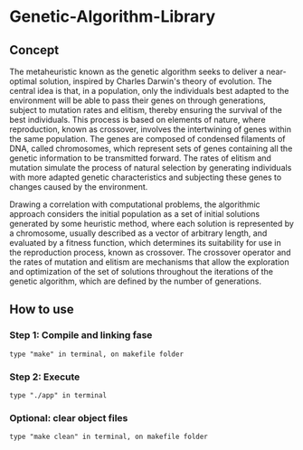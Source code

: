 # Genetic-Algorithm-Library


## Concept

The metaheuristic known as the genetic algorithm seeks to deliver a near-optimal solution, inspired by Charles Darwin's theory of evolution. The central idea is that, in a population, only the individuals best adapted to the environment will be able to pass their genes on through generations, subject to mutation rates and elitism, thereby ensuring the survival of the best individuals. This process is based on elements of nature, where reproduction, known as crossover, involves the intertwining of genes within the same population. The genes are composed of condensed filaments of DNA, called chromosomes, which represent sets of genes containing all the genetic information to be transmitted forward. The rates of elitism and mutation simulate the process of natural selection by generating individuals with more adapted genetic characteristics and subjecting these genes to changes caused by the environment.

Drawing a correlation with computational problems, the algorithmic approach considers the initial population as a set of initial solutions generated by some heuristic method, where each solution is represented by a chromosome, usually described as a vector of arbitrary length, and evaluated by a fitness function, which determines its suitability for use in the reproduction process, known as crossover. The crossover operator and the rates of mutation and elitism are mechanisms that allow the exploration and optimization of the set of solutions throughout the iterations of the genetic algorithm, which are defined by the number of generations.

## How to use
### Step 1: Compile and linking fase
	type "make" in terminal, on makefile folder
  

### Step 2: Execute
	type "./app" in terminal 

### Optional: clear object files
	type "make clean" in terminal, on makefile folder

